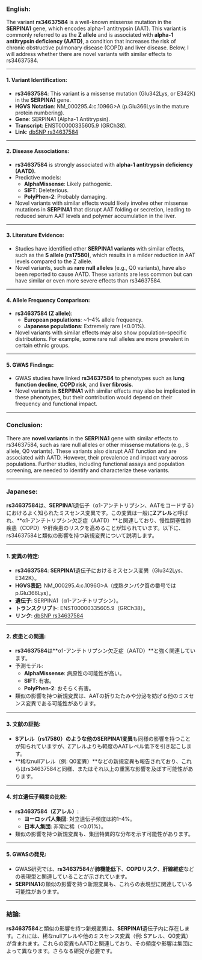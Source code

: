 ### English:
The variant **rs34637584** is a well-known missense mutation in the **SERPINA1** gene, which encodes alpha-1 antitrypsin (AAT). This variant is commonly referred to as the **Z allele** and is associated with **alpha-1 antitrypsin deficiency (AATD)**, a condition that increases the risk of chronic obstructive pulmonary disease (COPD) and liver disease. Below, I will address whether there are novel variants with similar effects to rs34637584.

---

#### 1. Variant Identification:
- **rs34637584**: This variant is a missense mutation (Glu342Lys, or E342K) in the **SERPINA1** gene.
- **HGVS Notation**: NM_000295.4:c.1096G>A (p.Glu366Lys in the mature protein numbering).
- **Gene**: SERPINA1 (Alpha-1 Antitrypsin).
- **Transcript**: ENST00000335605.9 (GRCh38).
- **Link**: [dbSNP rs34637584](https://www.ncbi.nlm.nih.gov/snp/rs34637584)

---

#### 2. Disease Associations:
- **rs34637584** is strongly associated with **alpha-1 antitrypsin deficiency (AATD)**.
- Predictive models:
  - **AlphaMissense**: Likely pathogenic.
  - **SIFT**: Deleterious.
  - **PolyPhen-2**: Probably damaging.
- Novel variants with similar effects would likely involve other missense mutations in **SERPINA1** that disrupt AAT folding or secretion, leading to reduced serum AAT levels and polymer accumulation in the liver.

---

#### 3. Literature Evidence:
- Studies have identified other **SERPINA1 variants** with similar effects, such as the **S allele (rs17580)**, which results in a milder reduction in AAT levels compared to the Z allele.
- Novel variants, such as **rare null alleles** (e.g., Q0 variants), have also been reported to cause AATD. These variants are less common but can have similar or even more severe effects than rs34637584.

---

#### 4. Allele Frequency Comparison:
- **rs34637584 (Z allele)**:
  - **European populations**: ~1–4% allele frequency.
  - **Japanese populations**: Extremely rare (<0.01%).
- Novel variants with similar effects may also show population-specific distributions. For example, some rare null alleles are more prevalent in certain ethnic groups.

---

#### 5. GWAS Findings:
- GWAS studies have linked **rs34637584** to phenotypes such as **lung function decline**, **COPD risk**, and **liver fibrosis**.
- Novel variants in **SERPINA1** with similar effects may also be implicated in these phenotypes, but their contribution would depend on their frequency and functional impact.

---

### Conclusion:
There are **novel variants** in the **SERPINA1** gene with similar effects to rs34637584, such as rare null alleles or other missense mutations (e.g., S allele, Q0 variants). These variants also disrupt AAT function and are associated with AATD. However, their prevalence and impact vary across populations. Further studies, including functional assays and population screening, are needed to identify and characterize these variants.

---

### Japanese:
**rs34637584**は、**SERPINA1**遺伝子（α1-アンチトリプシン、AATをコードする）におけるよく知られたミスセンス変異です。この変異は一般に**Zアレル**と呼ばれ、**α1-アンチトリプシン欠乏症（AATD）**と関連しており、慢性閉塞性肺疾患（COPD）や肝疾患のリスクを高めることが知られています。以下に、rs34637584と類似の影響を持つ新規変異について説明します。

---

#### 1. 変異の特定:
- **rs34637584**: **SERPINA1**遺伝子におけるミスセンス変異（Glu342Lys、E342K）。
- **HGVS表記**: NM_000295.4:c.1096G>A（成熟タンパク質の番号ではp.Glu366Lys）。
- **遺伝子**: SERPINA1（α1-アンチトリプシン）。
- **トランスクリプト**: ENST00000335605.9（GRCh38）。
- **リンク**: [dbSNP rs34637584](https://www.ncbi.nlm.nih.gov/snp/rs34637584)

---

#### 2. 疾患との関連:
- **rs34637584**は**α1-アンチトリプシン欠乏症（AATD）**と強く関連しています。
- 予測モデル:
  - **AlphaMissense**: 病原性の可能性が高い。
  - **SIFT**: 有害。
  - **PolyPhen-2**: おそらく有害。
- 類似の影響を持つ新規変異は、AATの折りたたみや分泌を妨げる他のミスセンス変異である可能性があります。

---

#### 3. 文献の証拠:
- **Sアレル（rs17580）**のような他の**SERPINA1変異**も同様の影響を持つことが知られていますが、Zアレルよりも軽度のAATレベル低下を引き起こします。
- **稀なnullアレル（例: Q0変異）**などの新規変異も報告されており、これらはrs34637584と同様、またはそれ以上の重篤な影響を及ぼす可能性があります。

---

#### 4. 対立遺伝子頻度の比較:
- **rs34637584（Zアレル）**:
  - **ヨーロッパ人集団**: 対立遺伝子頻度は約1–4%。
  - **日本人集団**: 非常に稀（<0.01%）。
- 類似の影響を持つ新規変異も、集団特異的な分布を示す可能性があります。

---

#### 5. GWASの発見:
- GWAS研究では、**rs34637584**が**肺機能低下**、**COPDリスク**、**肝線維症**などの表現型と関連していることが示されています。
- **SERPINA1**の類似の影響を持つ新規変異も、これらの表現型に関連している可能性があります。

---

### 結論:
**rs34637584**と類似の影響を持つ新規変異は、**SERPINA1**遺伝子内に存在します。これには、稀なnullアレルや他のミスセンス変異（例: Sアレル、Q0変異）が含まれます。これらの変異もAATDと関連しており、その頻度や影響は集団によって異なります。さらなる研究が必要です。

